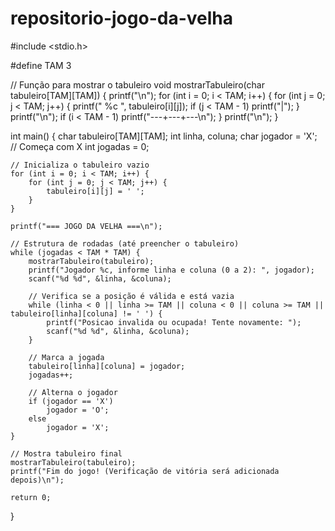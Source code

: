 # repositorio-jogo-da-velha
#include <stdio.h>

#define TAM 3

// Função para mostrar o tabuleiro
void mostrarTabuleiro(char tabuleiro[TAM][TAM]) {
    printf("\n");
    for (int i = 0; i < TAM; i++) {
        for (int j = 0; j < TAM; j++) {
            printf(" %c ", tabuleiro[i][j]);
            if (j < TAM - 1) printf("|");
        }
        printf("\n");
        if (i < TAM - 1) printf("---+---+---\n");
    }
    printf("\n");
}

int main() {
    char tabuleiro[TAM][TAM];
    int linha, coluna;
    char jogador = 'X'; // Começa com X
    int jogadas = 0;

    // Inicializa o tabuleiro vazio
    for (int i = 0; i < TAM; i++) {
        for (int j = 0; j < TAM; j++) {
            tabuleiro[i][j] = ' ';
        }
    }

    printf("=== JOGO DA VELHA ===\n");

    // Estrutura de rodadas (até preencher o tabuleiro)
    while (jogadas < TAM * TAM) {
        mostrarTabuleiro(tabuleiro);
        printf("Jogador %c, informe linha e coluna (0 a 2): ", jogador);
        scanf("%d %d", &linha, &coluna);

        // Verifica se a posição é válida e está vazia
        while (linha < 0 || linha >= TAM || coluna < 0 || coluna >= TAM || tabuleiro[linha][coluna] != ' ') {
            printf("Posicao invalida ou ocupada! Tente novamente: ");
            scanf("%d %d", &linha, &coluna);
        }

        // Marca a jogada
        tabuleiro[linha][coluna] = jogador;
        jogadas++;

        // Alterna o jogador
        if (jogador == 'X')
            jogador = 'O';
        else
            jogador = 'X';
    }

    // Mostra tabuleiro final
    mostrarTabuleiro(tabuleiro);
    printf("Fim do jogo! (Verificação de vitória será adicionada depois)\n");

    return 0;
}
